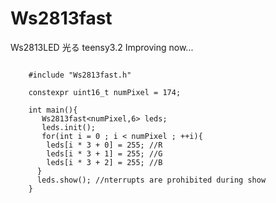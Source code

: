 # Ws2813fast
Ws2813LED 光る teensy3.2
Improving now...

```cpp:example 
 
    #include "Ws2813fast.h"

    constexpr uint16_t numPixel = 174;

    int main(){
       Ws2813fast<numPixel,6> leds;
       leds.init();
       for(int i = 0 ; i < numPixel ; ++i){
        leds[i * 3 + 0] = 255; //R
        leds[i * 3 + 1] = 255; //G
        leds[i * 3 + 2] = 255; //B
      }
      leds.show(); //nterrupts are prohibited during show
    }
```
